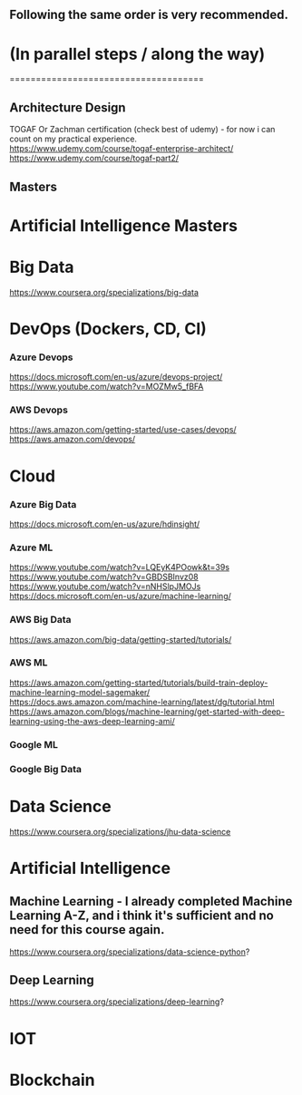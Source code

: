 ## Following the same order is very recommended.

# (In parallel steps / along the way)
=====================================
## Architecture Design
TOGAF Or Zachman certification (check best of udemy) - for now i can count on my practical experience. </br>
https://www.udemy.com/course/togaf-enterprise-architect/  </br>
https://www.udemy.com/course/togaf-part2/

## Masters
Artificial Intelligence Masters
====================================================================


# Big Data
https://www.coursera.org/specializations/big-data

# DevOps (Dockers, CD, CI)
### Azure Devops
https://docs.microsoft.com/en-us/azure/devops-project/ <br/>
https://www.youtube.com/watch?v=MOZMw5_fBFA

### AWS Devops
https://aws.amazon.com/getting-started/use-cases/devops/  <br/>
https://aws.amazon.com/devops/

# Cloud
### Azure Big Data
https://docs.microsoft.com/en-us/azure/hdinsight/ <br/>

### Azure ML
https://www.youtube.com/watch?v=LQEyK4POowk&t=39s <br/>
https://www.youtube.com/watch?v=GBDSBInvz08 <br/>
https://www.youtube.com/watch?v=nNHSlpJMOJs <br/>
https://docs.microsoft.com/en-us/azure/machine-learning/  <br/>

### AWS Big Data
https://aws.amazon.com/big-data/getting-started/tutorials/

### AWS ML
https://aws.amazon.com/getting-started/tutorials/build-train-deploy-machine-learning-model-sagemaker/ <br/>
https://docs.aws.amazon.com/machine-learning/latest/dg/tutorial.html <br/>
https://aws.amazon.com/blogs/machine-learning/get-started-with-deep-learning-using-the-aws-deep-learning-ami/

### Google ML
### Google Big Data


# Data Science
https://www.coursera.org/specializations/jhu-data-science

# Artificial Intelligence
## Machine Learning - I already completed Machine Learning A-Z, and i think it's sufficient and no need for this course again.
https://www.coursera.org/specializations/data-science-python?

## Deep Learning
https://www.coursera.org/specializations/deep-learning?


# IOT
## 

# Blockchain
